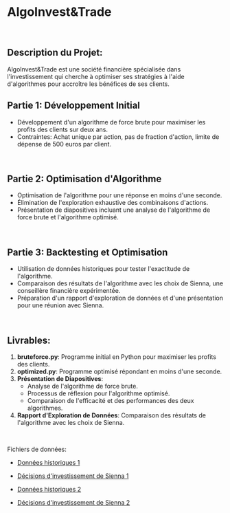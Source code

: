 # AlgoInvest&Trade
<br>

## Description du Projet:
AlgoInvest&Trade est une société financière spécialisée dans l'investissement qui cherche à optimiser ses stratégies à l'aide d'algorithmes pour accroître les bénéfices de ses clients.
<br>

## Partie 1: Développement Initial
- Développement d'un algorithme de force brute pour maximiser les profits des clients sur deux ans.
- Contraintes: Achat unique par action, pas de fraction d'action, limite de dépense de 500 euros par client.
<br>

## Partie 2: Optimisation d'Algorithme
- Optimisation de l'algorithme pour une réponse en moins d'une seconde.
- Élimination de l'exploration exhaustive des combinaisons d'actions.
- Présentation de diapositives incluant une analyse de l'algorithme de force brute et l'algorithme optimisé.
<br>

## Partie 3: Backtesting et Optimisation
- Utilisation de données historiques pour tester l'exactitude de l'algorithme.
- Comparaison des résultats de l'algorithme avec les choix de Sienna, une conseillère financière expérimentée.
- Préparation d'un rapport d'exploration de données et d'une présentation pour une réunion avec Sienna.
<br>

## Livrables:
1. **bruteforce.py**: Programme initial en Python pour maximiser les profits des clients.
2. **optimized.py**: Programme optimisé répondant en moins d'une seconde.
3. **Présentation de Diapositives**:
   - Analyse de l'algorithme de force brute.
   - Processus de réflexion pour l'algorithme optimisé.
   - Comparaison de l'efficacité et des performances des deux algorithmes.
4. **Rapport d'Exploration de Données**: Comparaison des résultats de l'algorithme avec les choix de Sienna.
<br>

Fichiers de données:
- [Données historiques 1](https://s3-eu-west-1.amazonaws.com/course.oc-static.com/projects/Python+FR/845+Maitrise+Algorithmes+Python/dataset1_Python+P7.csv)
- [Décisions d'investissement de Sienna 1](https://s3-eu-west-1.amazonaws.com/course.oc-static.com/projects/Python+FR/845+Maitrise+Algorithmes+Python/solution1_Python+P7.txt)

- [Données historiques 2](https://s3-eu-west-1.amazonaws.com/course.oc-static.com/projects/Python+FR/845+Maitrise+Algorithmes+Python/dataset2_Python+P7.csv)
- [Décisions d'investissement de Sienna 2](https://s3-eu-west-1.amazonaws.com/course.oc-static.com/projects/Python+FR/845+Maitrise+Algorithmes+Python/solution2_Python+P7.txt)
